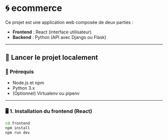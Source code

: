 # 🌀 ecommerce

Ce projet est une application web composée de deux parties :

- **Frontend** : React (interface utilisateur)
- **Backend** : Python (API avec Django ou Flask)

---

## 🚀 Lancer le projet localement

### 🔧 Prérequis

- Node.js et npm
- Python 3.x
- (Optionnel) Virtualenv ou pipenv

---

### 🖥️ 1. Installation du frontend (React)

```bash
cd frontend
npm install
npm run dev
